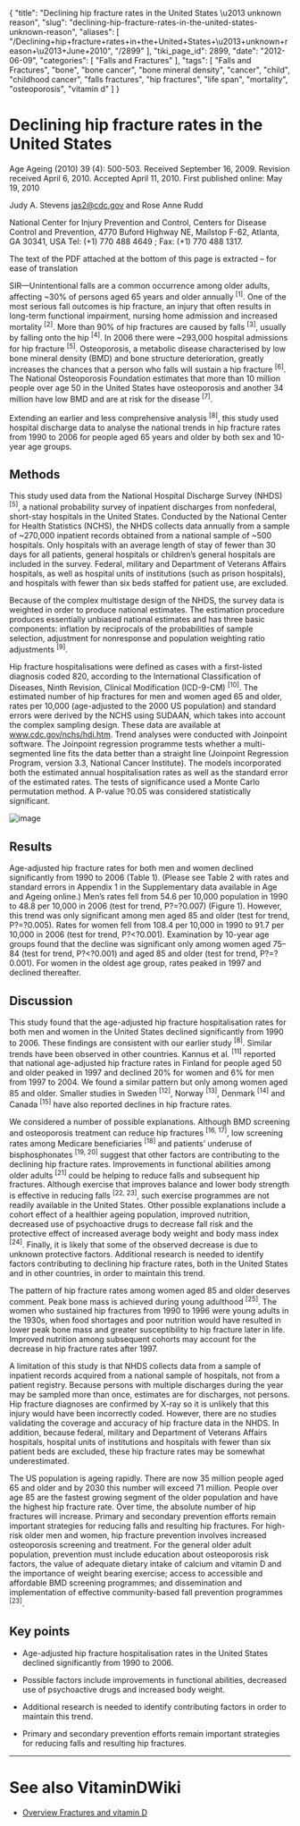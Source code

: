 {
    "title": "Declining hip fracture rates in the United States \u2013 unknown reason",
    "slug": "declining-hip-fracture-rates-in-the-united-states-unknown-reason",
    "aliases": [
        "/Declining+hip+fracture+rates+in+the+United+States+\u2013+unknown+reason+\u2013+June+2010",
        "/2899"
    ],
    "tiki_page_id": 2899,
    "date": "2012-06-09",
    "categories": [
        "Falls and Fractures"
    ],
    "tags": [
        "Falls and Fractures",
        "bone",
        "bone cancer",
        "bone mineral density",
        "cancer",
        "child",
        "childhood cancer",
        "falls fractures",
        "hip fractures",
        "life span",
        "mortality",
        "osteoporosis",
        "vitamin d"
    ]
}


# Declining hip fracture rates in the United States

Age Ageing (2010) 39 (4): 500-503. Received September 16, 2009. Revision received April 6, 2010. Accepted April 11, 2010. First published online: May 19, 2010

Judy A. Stevens jas2@cdc.gov and Rose Anne Rudd

National Center for Injury Prevention and Control, Centers for Disease Control and Prevention, 4770 Buford Highway NE, Mailstop F-62, Atlanta, GA 30341, USA Tel:             (+1) 770 488 4649      ; Fax: (+1) 770 488 1317.

The text of the PDF attached at the bottom of this page is extracted – for ease of translation

SIR—Unintentional falls are a common occurrence among older adults, affecting ~30% of persons aged 65 years and older annually <sup>[1]</sup>. One of the most serious fall outcomes is hip fracture, an injury that often results in long-term functional impairment, nursing home admission and increased mortality <sup>[2]</sup>. More than 90% of hip fractures are caused by falls <sup>[3]</sup>, usually by falling onto the hip <sup>[4]</sup>. In 2006 there were ~293,000 hospital admissions for hip fracture <sup>[5]</sup>. Osteoporosis, a metabolic disease characterised by low bone mineral density (BMD) and bone structure deterioration, greatly increases the chances that a person who falls will sustain a hip fracture <sup>[6]</sup>. The National Osteoporosis Foundation estimates that more than 10 million people over age 50 in the United States have osteoporosis and another 34 million have low BMD and are at risk for the disease <sup>[7]</sup>.

Extending an earlier and less comprehensive analysis <sup>[8]</sup>, this study used hospital discharge data to analyse the national trends in hip fracture rates from 1990 to 2006 for people aged 65 years and older by both sex and 10-year age groups.

## Methods

This study used data from the National Hospital Discharge Survey (NHDS) <sup>[5]</sup>, a national probability survey of inpatient discharges from nonfederal, short-stay hospitals in the United States. Conducted by the National Center for Health Statistics (NCHS), the NHDS collects data annually from a sample of ~270,000 inpatient records obtained from a national sample of ~500 hospitals. Only hospitals with an average length of stay of fewer than 30 days for all patients, general hospitals or children’s general hospitals are included in the survey. Federal, military and Department of Veterans Affairs hospitals, as well as hospital units of institutions (such as prison hospitals), and hospitals with fewer than six beds staffed for patient use, are excluded.

Because of the complex multistage design of the NHDS, the survey data is weighted in order to produce national estimates. The estimation procedure produces essentially unbiased national estimates and has three basic components: inflation by reciprocals of the probabilities of sample selection, adjustment for nonresponse and population weighting ratio adjustments <sup>[9]</sup>.

Hip fracture hospitalisations were defined as cases with a first-listed diagnosis coded 820, according to the International Classification of Diseases, Ninth Revision, Clinical Modification (ICD-9-CM) <sup>[10]</sup>. The estimated number of hip fractures for men and women aged 65 and older, rates per 10,000 (age-adjusted to the 2000 US population) and standard errors were derived by the NCHS using SUDAAN, which takes into account the complex sampling design. These data are available at www.cdc.gov/nchs/hdi.htm. Trend analyses were conducted with Joinpoint software. The Joinpoint regression programme tests whether a multi-segmented line fits the data better than a straight line (Joinpoint Regression Program, version 3.3, National Cancer Institute). The models incorporated both the estimated annual hospitalisation rates as well as the standard error of the estimated rates. The tests of significance used a Monte Carlo permutation method. A P-value ?0.05 was considered statistically significant.

<img src="https://d378j1rmrlek7x.cloudfront.net/attachments/jpeg/hip-fracture-rate.jpg" alt="image">

## Results

Age-adjusted hip fracture rates for both men and women declined significantly from 1990 to 2006 (Table 1). (Please see Table 2 with rates and standard errors in Appendix 1 in the Supplementary data available in Age and Ageing online.) Men’s rates fell from 54.6 per 10,000 population in 1990 to 48.8 per 10,000 in 2006 (test for trend, P?=?0.007) (Figure 1). However, this trend was only significant among men aged 85 and older (test for trend, P?=?0.005). Rates for women fell from 108.4 per 10,000 in 1990 to 91.7 per 10,000 in 2006 (test for trend, P?<?0.001). Examination by 10-year age groups found that the decline was significant only among women aged 75–84 (test for trend, P?<?0.001) and aged 85 and older (test for trend, P?=?0.001). For women in the oldest age group, rates peaked in 1997 and declined thereafter.

## Discussion

This study found that the age-adjusted hip fracture hospitalisation rates for both men and women in the United States declined significantly from 1990 to 2006. These findings are consistent with our earlier study <sup>[8]</sup>. Similar trends have been observed in other countries. Kannus et al. <sup>[11]</sup> reported that national age-adjusted hip fracture rates in Finland for people aged 50 and older peaked in 1997 and declined 20% for women and 6% for men from 1997 to 2004. We found a similar pattern but only among women aged 85 and older. Smaller studies in Sweden <sup>[12]</sup>, Norway <sup>[13]</sup>, Denmark <sup>[14]</sup> and Canada <sup>[15]</sup> have also reported declines in hip fracture rates.

We considered a number of possible explanations. Although BMD screening and osteoporosis treatment can reduce hip fractures <sup>[16, 17]</sup>, low screening rates among Medicare beneficiaries <sup>[18]</sup> and patients’ underuse of bisphosphonates <sup>[19, 20]</sup> suggest that other factors are contributing to the declining hip fracture rates. Improvements in functional abilities among older adults <sup>[21]</sup> could be helping to reduce falls and subsequent hip fractures. Although exercise that improves balance and lower body strength is effective in reducing falls <sup>[22, 23]</sup>, such exercise programmes are not readily available in the United States. Other possible explanations include a cohort effect of a healthier ageing population, improved nutrition, decreased use of psychoactive drugs to decrease fall risk and the protective effect of increased average body weight and body mass index <sup>[24]</sup>. Finally, it is likely that some of the observed decrease is due to unknown protective factors. Additional research is needed to identify factors contributing to declining hip fracture rates, both in the United States and in other countries, in order to maintain this trend.

The pattern of hip fracture rates among women aged 85 and older deserves comment. Peak bone mass is achieved during young adulthood <sup>[25]</sup>. The women who sustained hip fractures from 1990 to 1996 were young adults in the 1930s, when food shortages and poor nutrition would have resulted in lower peak bone mass and greater susceptibility to hip fracture later in life. Improved nutrition among subsequent cohorts may account for the decrease in hip fracture rates after 1997.

A limitation of this study is that NHDS collects data from a sample of inpatient records acquired from a national sample of hospitals, not from a patient registry. Because persons with multiple discharges during the year may be sampled more than once, estimates are for discharges, not persons. Hip fracture diagnoses are confirmed by X-ray so it is unlikely that this injury would have been incorrectly coded. However, there are no studies validating the coverage and accuracy of hip fracture data in the NHDS. In addition, because federal, military and Department of Veterans Affairs hospitals, hospital units of institutions and hospitals with fewer than six patient beds are excluded, these hip fracture rates may be somewhat underestimated.

The US population is ageing rapidly. There are now 35 million people aged 65 and older and by 2030 this number will exceed 71 million. People over age 85 are the fastest growing segment of the older population and have the highest hip fracture rate. Over time, the absolute number of hip fractures will increase. Primary and secondary prevention efforts remain important strategies for reducing falls and resulting hip fractures. For high-risk older men and women, hip fracture prevention involves increased osteoporosis screening and treatment. For the general older adult population, prevention must include education about osteoporosis risk factors, the value of adequate dietary intake of calcium and vitamin D and the importance of weight bearing exercise; access to accessible and affordable BMD screening programmes; and dissemination and implementation of effective community-based fall prevention programmes <sup>[23]</sup>.

## Key points

* Age-adjusted hip fracture hospitalisation rates in the United States declined significantly from 1990 to 2006.

* Possible factors include improvements in functional abilities, decreased use of psychoactive drugs and increased body weight.

* Additional research is needed to identify contributing factors in order to maintain this trend.

* Primary and secondary prevention efforts remain important strategies for reducing falls and resulting hip fractures.

- - - - - - - - - - - - - - - 

# See also VitaminDWiki

* [Overview Fractures and vitamin D](/posts/overview-fractures-and-vitamin-d)